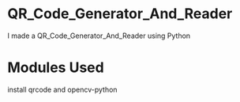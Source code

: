# QR_Code_Generator_And_Reader
I made a QR_Code_Generator_And_Reader using Python

# Modules Used 
install qrcode and opencv-python

